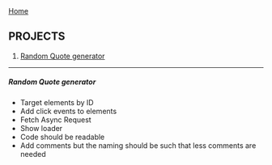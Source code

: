 <div align="left">
  <a href="/README.md##javaScript-modern-interview-code-challenges-by-topic" id="home">Home</a>
</div>

## PROJECTS

1. [Random Quote generator](#01)

---

##### Random Quote generator

- Target elements by ID
- Add click events to elements
- Fetch Async Request
- Show loader
- Code should be readable
- Add comments but the naming should be such that less comments are needed
